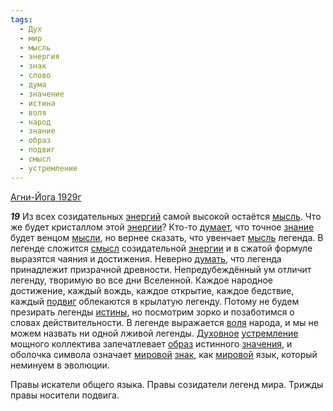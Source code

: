 ```yaml
---
tags:
  - Дух
  - мир
  - мысль
  - энергия
  - знак
  - слово
  - дума
  - значение
  - истина
  - воля
  - народ
  - знание
  - образ
  - подвиг
  - смысл
  - устремление
---
```


[Агни-Йога 1929г](/agni/1929)

___19___
Из всех созидательных [энергий](/tag/#энергия) самой высокой остаётся [мысль](/tag/#мысль). Что же будет кристаллом этой [энергии](/tag/#энергия)? Кто-то [думает](/tag/#дума), что точное [знание](/tag/#знание) будет венцом [мысли](/tag/#мысль), но вернее сказать, что увенчает [мысль](/tag/#мысль) легенда. В легенде сложится [смысл](/tag/#смысл) созидательной [энергии](/tag/#энергия) и в сжатой формуле выразятся чаяния и достижения. Неверно [думать](/tag/#дума), что легенда принадлежит призрачной древности. Непредубеждённый ум отличит легенду, творимую во все дни Вселенной. Каждое народное достижение, каждый вождь, каждое открытие, каждое бедствие, каждый [подвиг](/tag/#подвиг) облекаются в крылатую легенду. Потому не будем презирать легенды [истины](/tag/#истина), но посмотрим зорко и позаботимся о словах действительности. В легенде выражается [воля](/tag/#воля) народа, и мы не можем назвать ни одной лживой легенды. [Духовное](/tag/#Дух) [устремление](/tag/#устремление) мощного коллектива запечатлевает [образ](/tag/#образ) истинного [значения](/tag/#значение), и оболочка символа означает [мировой](/tag/#[мир](/tag/#мир)) [знак](/tag/#знак), как [мировой](/tag/#[мир](/tag/#мир)) язык, который неминуем в эволюции.   

Правы искатели общего языка. Правы созидатели легенд мира. Трижды правы носители подвига.